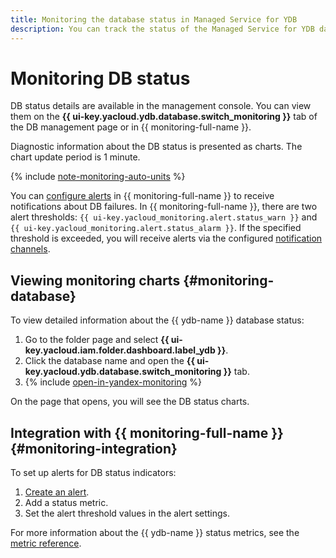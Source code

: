 ```yaml
---
title: Monitoring the database status in Managed Service for YDB
description: You can track the status of the Managed Service for YDB database with monitoring tools in the management console. These tools display diagnostic information as charts. You can also configure Yandex Monitoring alerts to monitor the DB status automatically.
---
```


# Monitoring DB status

DB status details are available in the management console. You can view them on the **{{ ui-key.yacloud.ydb.database.switch_monitoring }}** tab of the DB management page or in {{ monitoring-full-name }}.

Diagnostic information about the DB status is presented as charts. The chart update period is 1 minute.

{% include [note-monitoring-auto-units](../../_includes/mdb/note-monitoring-auto-units.md) %}


You can [configure alerts](#monitoring-integration) in {{ monitoring-full-name }} to receive notifications about DB failures. In {{ monitoring-full-name }}, there are two alert thresholds: `{{ ui-key.yacloud_monitoring.alert.status_warn }}` and `{{ ui-key.yacloud_monitoring.alert.status_alarm }}`. If the specified threshold is exceeded, you will receive alerts via the configured [notification channels](../../monitoring/concepts/alerting.md#notification-channel).


## Viewing monitoring charts {#monitoring-database}

To view detailed information about the {{ ydb-name }} database status:

1. Go to the folder page and select **{{ ui-key.yacloud.iam.folder.dashboard.label_ydb }}**.
1. Click the database name and open the **{{ ui-key.yacloud.ydb.database.switch_monitoring }}** tab.
1. {% include [open-in-yandex-monitoring](../../_includes/mdb/open-in-yandex-monitoring.md) %}

On the page that opens, you will see the DB status charts.

## Integration with {{ monitoring-full-name }} {#monitoring-integration}

To set up alerts for DB status indicators:

1. [Create an alert](../../monitoring/operations/alert/create-alert.md).
1. Add a status metric.
1. Set the alert threshold values in the alert settings.

For more information about the {{ ydb-name }} status metrics, see the [metric reference](../../monitoring/metrics-ref/ydb-ref.md).
